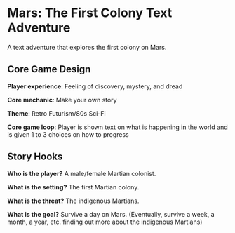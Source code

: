 # Mars: The First Colony Text Adventure
A text adventure that explores the first colony on Mars.



## Core Game Design

**Player experience**: Feeling of discovery, mystery, and dread

**Core mechanic**:  Make your own story

**Theme**: Retro Futurism/80s Sci-Fi

**Core game loop**: Player is shown text on what is happening in the world and is given 1 to 3 choices on how to progress



## Story Hooks

**Who is the player?** A male/female Martian colonist.

**What is the setting?** The first Martian colony.

**What is the threat?** The indigenous Martians.

**What is the goal?** Survive a day on Mars. (Eventually, survive a week, a month, a year, etc. finding out more about the indigenous Martians)